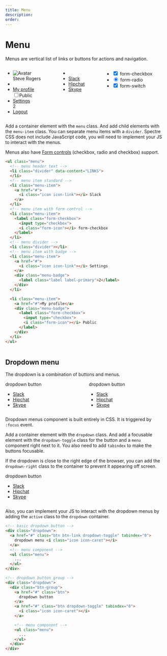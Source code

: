 ```yaml
---
title: Menu
description: 
order: 
---
```


# Menu

Menus are vertical list of links or buttons for actions and navigation.

 
<div class="vp-raw docs-demo columns">
  <div class="column col-4 col-xs-12">
    <ul class="menu">
      <li class="menu-item">
        <div class="tile tile-centered">
          <div class="tile-icon"><img class="avatar" src="/img/avatar-4.png" alt="Avatar"></div>
          <div class="tile-content">Steve Rogers</div>
        </div>
      </li>
      <li class="divider"></li>
      <li class="menu-item"><a class="active" href="#menus">My profile</a>
        <div class="menu-badge">
          <label class="form-checkbox">
            <input type="checkbox"><i class="form-icon"></i>Public
          </label>
        </div>
      </li>
      <li class="menu-item"><a href="#menus">Settings</a>
        <div class="menu-badge">
          <label class="label label-primary">2</label>
        </div>
      </li>
      <li class="menu-item"><a href="#menus">Logout</a></li>
    </ul>
  </div>
  <div class="column col-4 col-xs-12">
    <ul class="menu">
      <li class="divider" data-content="LINKS"></li>
      <li class="menu-item"><a href="#menus">Slack</a></li>
      <li class="menu-item"><a href="#menus">Hipchat</a></li>
      <li class="menu-item"><a href="#menus">Skype</a></li>
    </ul>
  </div>
  <div class="column col-4 col-xs-12">
    <ul class="menu">
      <li class="menu-item">
        <label class="form-checkbox">
          <input type="checkbox" checked=""><i class="form-icon"></i> form-checkbox
        </label>
      </li>
      <li class="menu-item">
        <label class="form-radio">
          <input type="radio" checked=""><i class="form-icon"></i> form-radio
        </label>
      </li>
      <li class="menu-item">
        <label class="form-switch">
          <input type="checkbox" checked=""><i class="form-icon"></i> form-switch
        </label>
      </li>
    </ul>
  </div>
</div>

Add a container element with the `menu` class. And add child elements with the `menu-item` class. You can separate menu items with a `divider`. Spectre CSS does not include JavaScript code, you will need to implement your JS to interact with the menus.

Menus also have [Form controls](../elements/forms) (checkbox, radio and checkbox) support.

```html
<ul class="menu">
  <!-- menu header text -->
  <li class="divider" data-content="LINKS">
  </li>
  <!-- menu item standard -->
  <li class="menu-item">
    <a href="#">
      <i class="icon icon-link"></i> Slack
    </a>
  </li>
  <!-- menu item with form control -->
  <li class="menu-item">
    <label class="form-checkbox">
      <input type="checkbox">
      <i class="form-icon"></i> form-checkbox
    </label>
  </li>
  <!-- menu divider -->
  <li class="divider"></li>
  <!-- menu item with badge -->
  <li class="menu-item">
    <a href="#">
      <i class="icon icon-link"></i> Settings
    </a>
    <div class="menu-badge">
      <label class="label label-primary">2</label>
    </div>
  </li>

  <li class="menu-item">
    <a href="#">My profile</a>
    <div class="menu-badge">
      <label class="form-checkbox">
        <input type="checkbox">
        <i class="form-icon"></i> Public
      </label>
    </div>
  </li>
</ul>
  
```

## Dropdown menu

The dropdown is a combination of buttons and menus.

 
<div class="vp-raw docs-demo columns">
  <div class="column col-xs-12">
    <div class="dropdown">
      <div class="btn-group"><a class="btn btn-primary">dropdown button</a><a class="btn btn-primary dropdown-toggle" tabindex="0"><i class="icon icon-caret"></i></a>
        <ul class="menu">
          <li class="menu-item"><a href="#dropdowns">Slack</a></li>
          <li class="menu-item"><a href="#dropdowns">Hipchat</a></li>
          <li class="menu-item"><a href="#dropdowns">Skype</a></li>
        </ul>
      </div>
    </div>
  </div>
  <div class="column col-xs-12">
    <div class="dropdown"><a class="btn btn-link dropdown-toggle" tabindex="0">dropdown button <i class="icon icon-caret"></i></a>
      <ul class="menu">
        <li class="menu-item"><a href="#dropdowns">Slack</a></li>
        <li class="menu-item"><a href="#dropdowns">Hipchat</a></li>
        <li class="menu-item"><a href="#dropdowns">Skype</a></li>
      </ul>
    </div>
  </div>
</div>

Dropdown menus component is built entirely in CSS. It is triggered by `:focus` event.

Add a container element with the `dropdown` class. And add a focusable element with the `dropdown-toggle` class for the button and a `menu` component right next to it. You also need to add `tabindex` to make the buttons focusable.

If the dropdown is close to the right edge of the browser, you can add the `dropdown-right` class to the container to prevent it appearing off screen.

 
<div class="vp-raw docs-demo columns">
  <div class="column col-xs-12 text-right">
    <div class="dropdown dropdown-right"><a class="btn btn-primary dropdown-toggle" tabindex="0">dropdown button <i class="icon icon-caret"></i></a>
      <ul class="menu text-left">
        <li class="menu-item"><a href="#dropdowns">Slack</a></li>
        <li class="menu-item"><a href="#dropdowns">Hipchat</a></li>
        <li class="menu-item"><a href="#dropdowns">Skype</a></li>
      </ul>
    </div>
  </div>
</div>

Also, you can implement your JS to interact with the dropdown menus by adding the `active` class to the `dropdown` container.

```html
<!-- basic dropdown button -->
<div class="dropdown">
  <a href="#" class="btn btn-link dropdown-toggle" tabindex="0">
    dropdown menu <i class="icon icon-caret"></i>
  </a>
  <!-- menu component -->
  <ul class="menu">
    ...
  </ul>
</div>

<!-- dropdown button group -->
<div class="dropdown">
  <div class="btn-group">
    <a href="#" class="btn">
      dropdown button
    </a>
    <a href="#" class="btn dropdown-toggle" tabindex="0">
      <i class="icon icon-caret"></i>
    </a>

    <!-- menu component -->
    <ul class="menu">
      ...
    </ul>
  </div>
</div>
```
